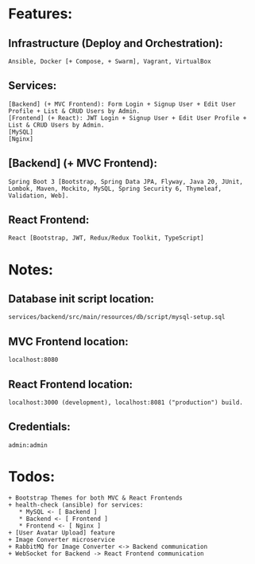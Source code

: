 # Features:

## Infrastructure (Deploy and Orchestration):

    Ansible, Docker [+ Compose, + Swarm], Vagrant, VirtualBox

## Services:

    [Backend] (+ MVC Frontend): Form Login + Signup User + Edit User Profile + List & CRUD Users by Admin.
    [Frontend] (+ React): JWT Login + Signup User + Edit User Profile + List & CRUD Users by Admin.
    [MySQL]
    [Nginx]

## \[Backend\] (+ MVC Frontend):

    Spring Boot 3 [Bootstrap, Spring Data JPA, Flyway, Java 20, JUnit, Lombok, Maven, Mockito, MySQL, Spring Security 6, Thymeleaf, Validation, Web].

## React Frontend:

    React [Bootstrap, JWT, Redux/Redux Toolkit, TypeScript]

# Notes:

## Database init script location:

    services/backend/src/main/resources/db/script/mysql-setup.sql

## MVC Frontend location:

    localhost:8080

## React Frontend location:

    localhost:3000 (development), localhost:8081 ("production") build.

## Credentials:

    admin:admin

# Todos:

    + Bootstrap Themes for both MVC & React Frontends
    + health-check (ansible) for services:
       * MySQL <- [ Backend ]
       * Backend <- [ Frontend ]
       * Frontend <- [ Nginx ]
    + [User Avatar Upload] feature
    + Image Converter microservice
    + RabbitMQ for Image Converter <-> Backend communication
    + WebSocket for Backend -> React Frontend communication
